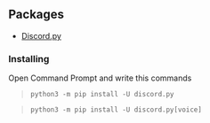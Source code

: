 ## Packages
- [Discord.py](https://github.com/Rapptz/discord.py) 

### Installing
Open Command Prompt and write this commands 

>`python3 -m pip install -U discord.py`

>`python3 -m pip install -U discord.py[voice]`



